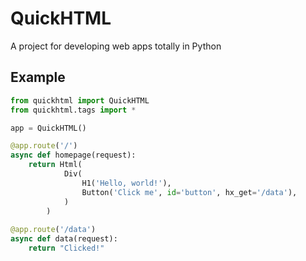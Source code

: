 # QuickHTML

A project for developing web apps totally in Python

## Example

```py
from quickhtml import QuickHTML
from quickhtml.tags import *

app = QuickHTML()

@app.route('/')
async def homepage(request):
    return Html(
            Div(
                H1('Hello, world!'),
                Button('Click me', id='button', hx_get='/data'),
            )
        )
    
@app.route('/data')
async def data(request):
    return "Clicked!"
```